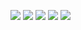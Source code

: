 ![](https://img.shields.io/badge/Framework-Angular-E4080A?style=flat&logo=angular&logoColor=white)
![](https://img.shields.io/badge/Language-TypeScript-3178C6?style=flat&logo=typescript&logoColor=white)
![](https://img.shields.io/badge/Language-C%23-239120?style=flat&logo=c-sharp&logoColor=white)
![](https://img.shields.io/badge/Language-HTML-E34F26?style=flat&logo=html5&logoColor=white)
![](https://img.shields.io/badge/Language-CSS-1572B6?style=flat&logo=css3&logoColor=white)

<!--
https://simpleicons.org/
-->
